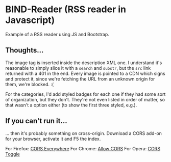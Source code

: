 # BIND-Reader (RSS reader in Javascript)
Example of a RSS reader using JS and Bootstrap.

## Thoughts...
The image tag is inserted inside the description XML one. I understand it's reasonable to simply slice it with a `search` and `substr`, but the `src` link returned with a 401 in the end. Every image is pointed to a CDN which signs and protect it, since we're fetching the URL from an unknown origin for them, we're blocked. :(

For the categories, I'd add styled badges for each one if they had some sort of organization, but they don't. They're not even listed in order of matter, so that wasn't a option either (to show the first three styled, e.g.).

## If you can't run it...
... then it's probably something on cross-origin. Download a CORS add-on for your browser, activate it and F5 the index.

For Firefox: [CORS Everywhere](https://addons.mozilla.org/pt-PT/firefox/addon/cors-everywhere/)
For Chrome: [Allow CORS](https://chrome.google.com/webstore/detail/allow-cors-access-control/lhobafahddgcelffkeicbaginigeejlf?hl=en)
For Opera: [CORS Toggle](https://addons.opera.com/pt/extensions/details/cors-toggle/)